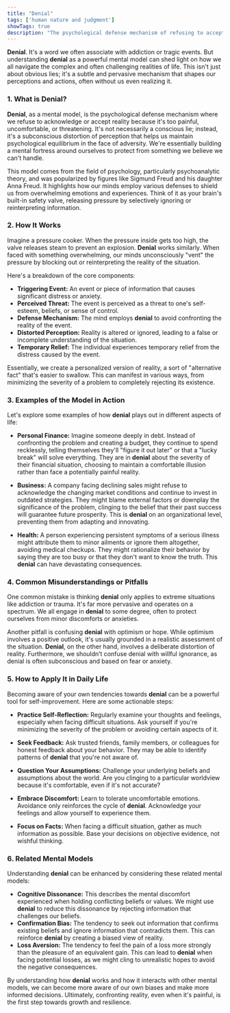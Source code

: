 ```yaml
---
title: "Denial"
tags: ['human nature and judgment']
showTags: true
description: "The psychological defense mechanism of refusing to accept reality when it's too painful, distorting perception to maintain psychological stability."
---
```



**Denial**. It's a word we often associate with addiction or tragic events. But understanding **denial** as a powerful mental model can shed light on how we all navigate the complex and often challenging realities of life. This isn't just about obvious lies; it's a subtle and pervasive mechanism that shapes our perceptions and actions, often without us even realizing it.

### 1. What is Denial?

**Denial**, as a mental model, is the psychological defense mechanism where we refuse to acknowledge or accept reality because it's too painful, uncomfortable, or threatening. It's not necessarily a conscious lie; instead, it's a subconscious distortion of perception that helps us maintain psychological equilibrium in the face of adversity. We're essentially building a mental fortress around ourselves to protect from something we believe we can't handle.

This model comes from the field of psychology, particularly psychoanalytic theory, and was popularized by figures like Sigmund Freud and his daughter Anna Freud. It highlights how our minds employ various defenses to shield us from overwhelming emotions and experiences. Think of it as your brain's built-in safety valve, releasing pressure by selectively ignoring or reinterpreting information.

### 2. How It Works

Imagine a pressure cooker. When the pressure inside gets too high, the valve releases steam to prevent an explosion. **Denial** works similarly. When faced with something overwhelming, our minds unconsciously "vent" the pressure by blocking out or reinterpreting the reality of the situation.

Here's a breakdown of the core components:

*   **Triggering Event:** An event or piece of information that causes significant distress or anxiety.
*   **Perceived Threat:** The event is perceived as a threat to one's self-esteem, beliefs, or sense of control.
*   **Defense Mechanism:** The mind employs **denial** to avoid confronting the reality of the event.
*   **Distorted Perception:** Reality is altered or ignored, leading to a false or incomplete understanding of the situation.
*   **Temporary Relief:** The individual experiences temporary relief from the distress caused by the event.

Essentially, we create a personalized version of reality, a sort of "alternative fact" that's easier to swallow. This can manifest in various ways, from minimizing the severity of a problem to completely rejecting its existence.

### 3. Examples of the Model in Action

Let's explore some examples of how **denial** plays out in different aspects of life:

*   **Personal Finance:** Imagine someone deeply in debt. Instead of confronting the problem and creating a budget, they continue to spend recklessly, telling themselves they'll "figure it out later" or that a "lucky break" will solve everything. They are in **denial** about the severity of their financial situation, choosing to maintain a comfortable illusion rather than face a potentially painful reality.

*   **Business:** A company facing declining sales might refuse to acknowledge the changing market conditions and continue to invest in outdated strategies. They might blame external factors or downplay the significance of the problem, clinging to the belief that their past success will guarantee future prosperity. This is **denial** on an organizational level, preventing them from adapting and innovating.

*   **Health:** A person experiencing persistent symptoms of a serious illness might attribute them to minor ailments or ignore them altogether, avoiding medical checkups. They might rationalize their behavior by saying they are too busy or that they don't want to know the truth. This **denial** can have devastating consequences.

### 4. Common Misunderstandings or Pitfalls

One common mistake is thinking **denial** only applies to extreme situations like addiction or trauma. It's far more pervasive and operates on a spectrum. We all engage in **denial** to some degree, often to protect ourselves from minor discomforts or anxieties.

Another pitfall is confusing **denial** with optimism or hope. While optimism involves a positive outlook, it's usually grounded in a realistic assessment of the situation. **Denial**, on the other hand, involves a deliberate distortion of reality. Furthermore, we shouldn’t confuse denial with willful ignorance, as denial is often subconscious and based on fear or anxiety.

### 5. How to Apply It in Daily Life

Becoming aware of your own tendencies towards **denial** can be a powerful tool for self-improvement. Here are some actionable steps:

*   **Practice Self-Reflection:** Regularly examine your thoughts and feelings, especially when facing difficult situations. Ask yourself if you're minimizing the severity of the problem or avoiding certain aspects of it.

*   **Seek Feedback:** Ask trusted friends, family members, or colleagues for honest feedback about your behavior. They may be able to identify patterns of **denial** that you're not aware of.

*   **Question Your Assumptions:** Challenge your underlying beliefs and assumptions about the world. Are you clinging to a particular worldview because it's comfortable, even if it's not accurate?

*   **Embrace Discomfort:** Learn to tolerate uncomfortable emotions. Avoidance only reinforces the cycle of **denial**. Acknowledge your feelings and allow yourself to experience them.

*   **Focus on Facts:** When facing a difficult situation, gather as much information as possible. Base your decisions on objective evidence, not wishful thinking.

### 6. Related Mental Models

Understanding **denial** can be enhanced by considering these related mental models:

*   **Cognitive Dissonance:** This describes the mental discomfort experienced when holding conflicting beliefs or values. We might use **denial** to reduce this dissonance by rejecting information that challenges our beliefs.
*   **Confirmation Bias:** The tendency to seek out information that confirms existing beliefs and ignore information that contradicts them. This can reinforce **denial** by creating a biased view of reality.
*   **Loss Aversion:** The tendency to feel the pain of a loss more strongly than the pleasure of an equivalent gain. This can lead to **denial** when facing potential losses, as we might cling to unrealistic hopes to avoid the negative consequences.

By understanding how **denial** works and how it interacts with other mental models, we can become more aware of our own biases and make more informed decisions. Ultimately, confronting reality, even when it's painful, is the first step towards growth and resilience.

